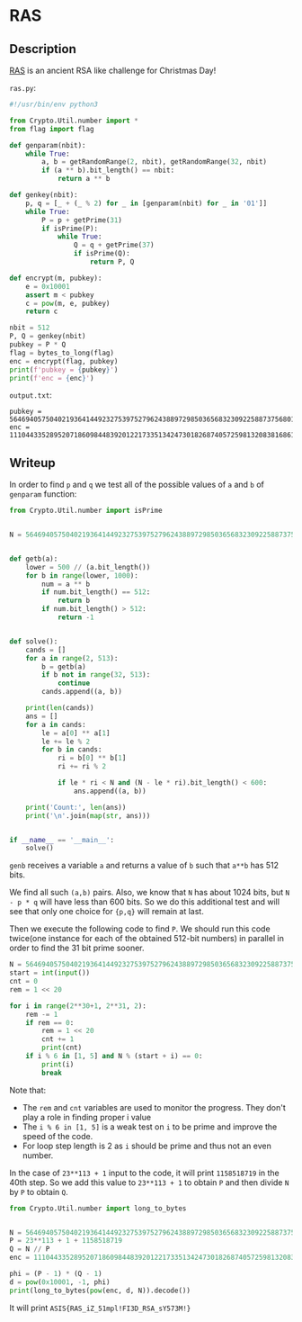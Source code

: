 # RAS


## Description

[RAS](https://asisctf.com/tasks/RAS_4e2b7ccee334c091280d6bb9ff9d15b6b7f69528.txz) is an ancient RSA like challenge for Christmas Day!

`ras.py`:
```python
#!/usr/bin/env python3

from Crypto.Util.number import *
from flag import flag

def genparam(nbit):
	while True:
		a, b = getRandomRange(2, nbit), getRandomRange(32, nbit)
		if (a ** b).bit_length() == nbit:
			return a ** b

def genkey(nbit):
	p, q = [_ + (_ % 2) for _ in [genparam(nbit) for _ in '01']]
	while True:
		P = p + getPrime(31)
		if isPrime(P):
			while True:
				Q = q + getPrime(37)
				if isPrime(Q):
					return P, Q

def encrypt(m, pubkey):
	e = 0x10001
	assert m < pubkey
	c = pow(m, e, pubkey)
	return c

nbit = 512
P, Q = genkey(nbit)
pubkey = P * Q
flag = bytes_to_long(flag)
enc = encrypt(flag, pubkey)
print(f'pubkey = {pubkey}')
print(f'enc = {enc}')
```

`output.txt`:
```
pubkey = 56469405750402193641449232753975279624388972985036568323092258873756801156079913882719631252209538683205353844069168609565141017503581101845476197667784484712057287713526027533597905495298848547839093455328128973319016710733533781180094847568951833393705432945294907000234880317134952746221201465210828955449
enc = 11104433528952071860984483920122173351342473018268740572598132083816861855404615534742178674185812745207876206939230069251889172817480784782618716608299615251541018034321389516732611030641383571306414414804563863131355221859432899624060128497648444189432635603082478662202695641001726208833663163000227827283
```

## Writeup



In order to find `p` and `q` we test all of the possible values of `a` and `b` of `genparam` function:

```python
from Crypto.Util.number import isPrime


N = 56469405750402193641449232753975279624388972985036568323092258873756801156079913882719631252209538683205353844069168609565141017503581101845476197667784484712057287713526027533597905495298848547839093455328128973319016710733533781180094847568951833393705432945294907000234880317134952746221201465210828955449


def getb(a):
    lower = 500 // (a.bit_length())
    for b in range(lower, 1000):
        num = a ** b
        if num.bit_length() == 512:
            return b
        if num.bit_length() > 512:
            return -1


def solve():
    cands = []
    for a in range(2, 513):
        b = getb(a)
        if b not in range(32, 513):
            continue
        cands.append((a, b))

    print(len(cands))
    ans = []
    for a in cands:
        le = a[0] ** a[1]
        le += le % 2
        for b in cands:
            ri = b[0] ** b[1]
            ri += ri % 2

            if le * ri < N and (N - le * ri).bit_length() < 600:
                ans.append((a, b))

    print('Count:', len(ans))
    print('\n'.join(map(str, ans)))


if __name__ == '__main__':
    solve()
```

`genb` receives a variable `a` and returns a value of `b` such that `a**b` has 512 bits.

We find all such `(a,b)` pairs. Also, we know that `N` has about 1024 bits, but `N - p * q` will have less than 600 bits. So we do this additional test and will see that only one choice for `{p,q}` will remain at last.

Then we execute the following code to find `P`.
We should run this code twice(one instance for each of the obtained 512-bit numbers)
in parallel in order to find the 31 bit prime sooner.

```python
N = 56469405750402193641449232753975279624388972985036568323092258873756801156079913882719631252209538683205353844069168609565141017503581101845476197667784484712057287713526027533597905495298848547839093455328128973319016710733533781180094847568951833393705432945294907000234880317134952746221201465210828955449
start = int(input())
cnt = 0
rem = 1 << 20

for i in range(2**30+1, 2**31, 2):
    rem -= 1
    if rem == 0:
        rem = 1 << 20
        cnt += 1
        print(cnt)
    if i % 6 in [1, 5] and N % (start + i) == 0:
        print(i)
        break
```

Note that:

* The `rem` and `cnt` variables are used to monitor the progress. They don't play a role in finding proper i value
* The `i % 6 in [1, 5]` is a weak test on `i` to be prime and improve the speed of the code.
* For loop step length is 2 as `i` should be prime and thus not an even number.

In the case of `23**113 + 1` input to the code, it will print `1158518719` in the 40th step. So we add this value to `23**113 + 1` to obtain `P` and then divide `N` by `P` to obtain `Q`.

```python
from Crypto.Util.number import long_to_bytes


N = 56469405750402193641449232753975279624388972985036568323092258873756801156079913882719631252209538683205353844069168609565141017503581101845476197667784484712057287713526027533597905495298848547839093455328128973319016710733533781180094847568951833393705432945294907000234880317134952746221201465210828955449
P = 23**113 + 1 + 1158518719
Q = N // P
enc = 11104433528952071860984483920122173351342473018268740572598132083816861855404615534742178674185812745207876206939230069251889172817480784782618716608299615251541018034321389516732611030641383571306414414804563863131355221859432899624060128497648444189432635603082478662202695641001726208833663163000227827283

phi = (P - 1) * (Q - 1)
d = pow(0x10001, -1, phi)
print(long_to_bytes(pow(enc, d, N)).decode())
```

It will print `ASIS{RAS_iZ_51mpl!FI3D_RSA_sY573M!}`
